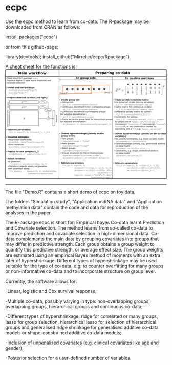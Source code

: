 # ecpc
Use the ecpc method to learn from co-data.
The R-package may be downloaded from CRAN as follows:

install.packages("ecpc")

or from this github-page;

library(devtools); install_github("Mirrelijn/ecpc/Rpackage")

A [cheat sheet]("Cheatsheet.pdf") for the functions is:
![Cheatsheet](https://github.com/Mirrelijn/ecpc/blob/master/Cheatsheet_ecpc.png?raw=true)

-------

The file "Demo.R" contains a short demo of ecpc on toy data.

The folders "Simulation study", "Application miRNA data" and "Application methylation data" contain the code and data for reproduction of the analyses in the paper.

The R-package ecpc is short for: Empirical bayes Co-data learnt Prediction and Covariate selection. 
The method learns from so-called co-data to improve prediction and covariate selection in high-dimensional data. Co-data complements the main data by grouping covariates into groups that may differ in predictive strength. Each group obtains a group weight to quantify this predictive strength, or average effect size. The group weights are estimated using an empirical Bayes method of moments with an extra later of hypershrinkage. Different types of hypershrinkage may be used suitable for the type of co-data, e.g. to counter overfitting for many groups or non-informative co-data and to incorporate structure on group level.

Currently, the software allows for:

-Linear, logistic and Cox survival response;

-Multiple co-data, possibly varying in type: non-overlapping groups, overlapping groups, hierarchical groups and continuous co-data;

-Different types of hypershrinkage: ridge for correlated or many groups, lasso for group selection, hierarchical lasso for selection of hierarchical groups and generalised ridge shrinkage for generalised additive co-data models or shape-constrained additive co-data models;

-Inclusion of unpenalised covariates (e.g. clinical covariates like age and gender);

-Posterior selection for a user-defined number of variables.

